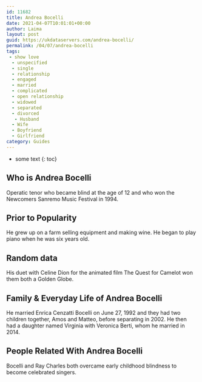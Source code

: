 ```yaml
---
id: 11682
title: Andrea Bocelli
date: 2021-04-07T10:01:01+00:00
author: Laima
layout: post
guid: https://ukdataservers.com/andrea-bocelli/
permalink: /04/07/andrea-bocelli
tags:
 - show love
  - unspecified
  - single
  - relationship
  - engaged
  - married
  - complicated
  - open relationship
  - widowed
  - separated
  - divorced
   - Husband
  - Wife
  - Boyfriend
  - Girlfriend
category: Guides
---
```


* some text
{: toc}


## Who is Andrea Bocelli
                  
                  
                  
Operatic tenor who became blind at the age of 12 and who won the Newcomers Sanremo Music Festival in 1994.
                  
              
            
              
            
                
                
                
## Prior to Popularity
                  
                  
                  
He grew up on a farm selling equipment and making wine. He began to play piano when he was six years old.
                  
              
            
              
            
                
                
                
## Random data
                  
                  
                  
His duet with Celine Dion for the animated film The Quest for Camelot won them both a Golden Globe.
                  
              
            
              
            
                
                
                
## Family & Everyday Life of Andrea Bocelli
                  
                  
                  
He married Enrica Cenzatti Bocelli on June 27, 1992 and they had two children together, Amos and Matteo, before separating in 2002. He then had a daughter named Virginia with Veronica Berti, whom he married in 2014.
                  
              
            
              
            
                
                
                
## People Related With Andrea Bocelli
                  
                  
                  
Bocelli and Ray Charles both overcame early childhood blindness to become celebrated singers.
                  
              
            
              
            
                
              
            
              
              
            
            
              
            
          
          
          